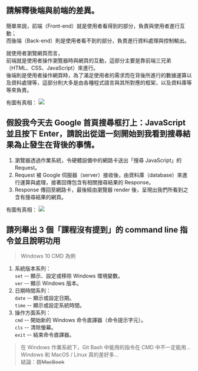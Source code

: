 ## 請解釋後端與前端的差異。

簡單來說，前端（Front-end）就是使用者看得到的部分，負責與使用者進行互動；  
而後端（Back-end）則是使用者看不到的部分，負責進行資料處理與控制輸出。 

就使用者瀏覽網頁而言，  
前端就是使用者操作瀏覽器時與網頁的互動，這部分主要是靠前端三兄弟（HTML、CSS、JavaScript）來進行。  
後端則是使用者操作網頁時，為了滿足使用者的需求而在背後所進行的數據運算以及資料處理等，這部分則大多是由各種程式語言與其所對應的框架，以及資料庫等等來負責。

有圖有真相：
![](https://content.altexsoft.com/media/2020/01/word-image-67.png)

## 假設我今天去 Google 首頁搜尋框打上：JavaScript 並且按下 Enter，請說出從這一刻開始到我看到搜尋結果為止發生在背後的事情。

1. 瀏覽器透過作業系統，令硬體設備中的網路卡送出「搜尋 JavaScript」的 Request。
2. Request 被 Google 伺服器（server）接收後，由資料庫（database）來進行運算與處理，接著回傳包含有相關搜尋結果的 Response。
3. Response 傳回至網路卡，最後經由瀏覽器 render 後，呈現出我們所看到之含有搜尋結果的網頁。

有圖有真相：
![](https://miro.medium.com/max/1266/1*VGO2Stzs2rzpEDX7aHlkrQ.png)

## 請列舉出 3 個「課程沒有提到」的 command line 指令並且說明功用
> Windows 10 CMD 為例
1. 系統版本系列：  
    `set` -- 顯示、設定或移除 Windows 環境變數。  
    `ver` -- 顯示 Windows 版本。
2. 日期時間系列：  
    `date` -- 顯示或設定日期。  
    `time` -- 顯示或設定系統時間。
3. 操作方面系列：  
    `cmd` -- 開始新的 Windows 命令直譯器（命令提示字元）。  
    `cls` -- 清除螢幕。  
    `exit` -- 結束命令直譯器。 

>在 Windows 作業系統下，Git Bash 中能用的指令在 CMD 中不一定能用…  
>Windows 和 MacOS / Linux 真的差好多…  
>結論：~~買MacBook~~
